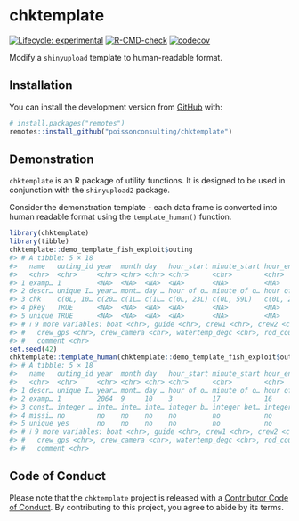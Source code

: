 
<!-- README.md is generated from README.Rmd. Please edit that file -->

# chktemplate

<!-- badges: start -->

[![Lifecycle:
experimental](https://img.shields.io/badge/lifecycle-experimental-orange.svg)](https://lifecycle.r-lib.org/articles/stages.html#experimental)
[![R-CMD-check](https://github.com/poissonconsulting/chktemplate/workflows/R-CMD-check/badge.svg)](https://github.com/poissonconsulting/chktemplate/actions)
[![codecov](https://codecov.io/gh/poissonconsulting/chktemplate/branch/master/graph/badge.svg?token=FR6YQNTZF3)](https://codecov.io/gh/poissonconsulting/chktemplate)
<!-- badges: end -->

Modify a `shinyupload` template to human-readable format.

## Installation

You can install the development version from
[GitHub](https://github.com/poissonconsulting/chktemplate) with:

``` r
# install.packages("remotes")
remotes::install_github("poissonconsulting/chktemplate")
```

## Demonstration

`chktemplate` is an R package of utility functions. It is designed to be
used in conjunction with the `shinyupload2` package.

Consider the demonstration template - each data frame is converted into
human readable format using the `template_human()` function.

``` r
library(chktemplate)
library(tibble)
chktemplate::demo_template_fish_exploit$outing
#> # A tibble: 5 × 18
#>   name   outing_id year  month day   hour_start minute_start hour_end minute_end
#>   <chr>  <chr>     <chr> <chr> <chr> <chr>      <chr>        <chr>    <chr>     
#> 1 examp… 1         <NA>  <NA>  <NA>  <NA>       <NA>         <NA>     <NA>      
#> 2 descr… unique I… year… mont… day … hour of o… minute of o… hour of… minute of…
#> 3 chk    c(0L, 10… c(20… c(1L… c(1L… c(0L, 23L) c(0L, 59L)   c(0L, 2… c(0L, 59L)
#> 4 pkey   TRUE      <NA>  <NA>  <NA>  <NA>       <NA>         <NA>     <NA>      
#> 5 unique TRUE      <NA>  <NA>  <NA>  <NA>       <NA>         <NA>     <NA>      
#> # ℹ 9 more variables: boat <chr>, guide <chr>, crew1 <chr>, crew2 <chr>,
#> #   crew_gps <chr>, crew_camera <chr>, watertemp_degc <chr>, rod_count <chr>,
#> #   comment <chr>
set.seed(42)
chktemplate::template_human(chktemplate::demo_template_fish_exploit$outing)
#> # A tibble: 5 × 18
#>   name   outing_id year  month day   hour_start minute_start hour_end minute_end
#>   <chr>  <chr>     <chr> <chr> <chr> <chr>      <chr>        <chr>    <chr>     
#> 1 descr… unique I… year… mont… day … hour of o… minute of o… hour of… minute of…
#> 2 examp… 1         2064  9     10    3          17           16       46        
#> 3 const… integer … inte… inte… inte… integer b… integer bet… integer… integer b…
#> 4 missi… no        no    no    no    no         no           no       no        
#> 5 unique yes       no    no    no    no         no           no       no        
#> # ℹ 9 more variables: boat <chr>, guide <chr>, crew1 <chr>, crew2 <chr>,
#> #   crew_gps <chr>, crew_camera <chr>, watertemp_degc <chr>, rod_count <chr>,
#> #   comment <chr>
```

## Code of Conduct

Please note that the `chktemplate` project is released with a
[Contributor Code of
Conduct](https://contributor-covenant.org/version/2/0/CODE_OF_CONDUCT.html).
By contributing to this project, you agree to abide by its terms.
